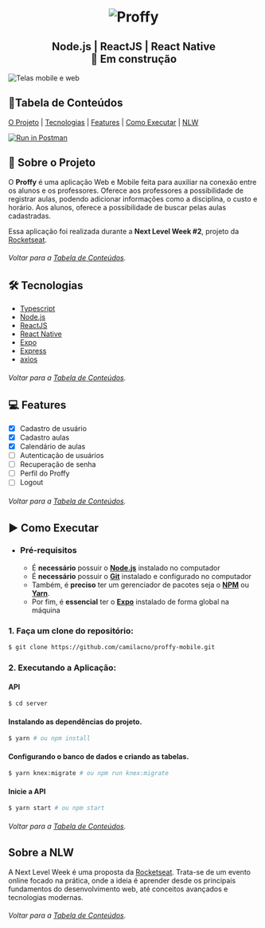 

<h1 align="center">  <img alt="Proffy" title="#Proffy" src="https://raw.githubusercontent.com/camilacno/proffy-mobile/eef6811620612c0e883bcb0f8d4eb5f6ecb0dcb5/.github/logo.svg" />  </h1>
<h2 align="center">  Node.js | ReactJS | React Native <br>🚀 Em construção </h2>

![Telas mobile e web](https://github.com/camilacno/proffy-mobile/blob/master/.github/design.png?raw=true)

## 📁Tabela de Conteúdos
<p>  
	<a href="#🚀-sobre-o-projeto">O Projeto</a> | 
	<a href="#🛠-tecnologias">Tecnologias</a> | 
	<a href="#💻-features">Features</a> | 
	<a href="#▶-como-executar">Como Executar</a> | 
	<a href="#sobre-a-nlw">NLW</a>
</p>

[![Run in Postman](https://run.pstmn.io/button.svg)](https://app.getpostman.com/run-collection/389a037d3d1d70b50026)
<br>

## 🚀 Sobre o Projeto

O  **Proffy**  é uma aplicação Web e Mobile feita para auxiliar na conexão entre os alunos e os professores. 
Oferece aos professores a possibilidade de registrar aulas, podendo adicionar informações como a disciplina, o custo e horário.
Aos alunos, oferece a possibilidade de buscar pelas aulas cadastradas.

Essa aplicação foi realizada durante a **Next  Level Week #2**, projeto da  [Rocketseat](https://rocketseat.com.br/).

###### *Voltar para a [Tabela de Conteúdos](#📁tabela-de-conteúdos)*.


## 🛠 Tecnologias

-   [Typescript](https://www.typescriptlang.org/)
-   [Node.js](https://nodejs.org/en/)
-   [ReactJS](https://reactjs.org/)
-   [React Native](http://facebook.github.io/react-native/)
-   [Expo](https://expo.io/)
-   [Express](https://expressjs.com/)
-   [axios](https://github.com/axios/axios)

###### *Voltar para a [Tabela de Conteúdos](#📁tabela-de-conteúdos)*.

## 💻 Features
  
- [x] Cadastro de usuário 
- [x] Cadastro aulas 
- [x] Calendário de aulas
- [ ] Autenticação de usuários
- [ ] Recuperação de senha
- [ ] Perfil do Proffy
- [ ] Logout

###### *Voltar para a [Tabela de Conteúdos](#📁tabela-de-conteúdos)*.

## ▶ Como Executar

-   ### **Pré-requisitos**    
    -   É  **necessário**  possuir o  **[Node.js](https://nodejs.org/en/)**  instalado no computador
    -   É  **necessário**  possuir o  **[Git](https://git-scm.com/)**  instalado e configurado no computador
    -   Também, é  **preciso**  ter um gerenciador de pacotes seja o  **[NPM](https://www.npmjs.com/)**  ou  **[Yarn](https://yarnpkg.com/)**.
    -   Por fim, é  **essencial**  ter o  **[Expo](https://expo.io/)**  instalado de forma global na máquina

### 1.  Faça um clone do repositório:
```bash
$ git clone https://github.com/camilacno/proffy-mobile.git
```

### 2.  Executando a Aplicação:

  #### API
  ```bash
$ cd server
```

  #### Instalando as dependências do projeto.
   ```bash
$ yarn # ou npm install
```
  
  #### Configurando o banco de dados e criando as tabelas.
  ```bash
$ yarn knex:migrate # ou npm run knex:migrate
```
  
  #### Inicie a API
  ```bash
$ yarn start # ou npm start
```
###### *Voltar para a [Tabela de Conteúdos](#📁tabela-de-conteúdos)*.

## Sobre a NLW
A Next Level Week é uma proposta da  [Rocketseat](https://rocketseat.com.br/). Trata-se de um evento online focado na prática, onde a ideia é aprender desde os principais fundamentos do desenvolvimento web, até conceitos avançados e tecnologias modernas. 

###### *Voltar para a [Tabela de Conteúdos](#📁tabela-de-conteúdos)*.

